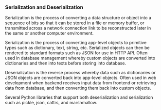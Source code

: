 ### Serialization and Deserialization

Serialization is the process of converting a data structure or object into a sequence of bits so that it can be stored in a file or memory buffer, or transmitted across a network connection link to be reconstructed later in the same or another computer environment.

Serialization is the process of converting app-level objects to primitive types such as dictionary, text, string, etc. Serialized objects can then be rendered to standard formats such as JSON for use in HTTP API. Often used in database management whereby custom objects are converted into dictionaries and then into texts before storing into database.

Deserialization is the reverse process whereby data such as dictionaries or JSON objects are converted back into app-level objects. Often used in web development when backend receives input data from frontend or retrieving data from database, and then converting them back into custom objects.

Several Python libraries that support both deserialization and serialization such as pickle, json, cattrs, and marshmallow.
